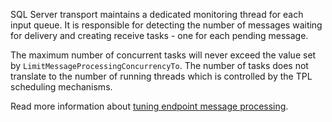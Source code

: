 SQL Server transport maintains a dedicated monitoring thread for each input queue. It is responsible for detecting the number of messages waiting for delivery and creating receive tasks - one for each pending message.

The maximum number of concurrent tasks will never exceed the value set by `LimitMessageProcessingConcurrencyTo`. The number of tasks does not translate to the number of running threads which is controlled by the TPL scheduling mechanisms.

Read more information about [tuning endpoint message processing](/nservicebus/operations/tuning).